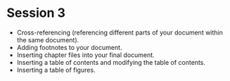 # Session 3
- Cross-referencing (referencing different parts of your document within the same document).
- Adding footnotes to your document.
- Inserting chapter files into your final document.
- Inserting a table of contents and modifying the table of contents.
- Inserting a table of figures.
